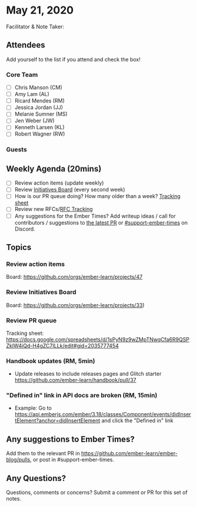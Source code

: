 # May 21, 2020

Facilitator & Note Taker: 

## Attendees

Add yourself to the list if you attend and check the box!

### Core Team
- [ ] Chris Manson (CM)
- [ ] Amy Lam (AL)
- [ ] Ricard Mendes (RM)
- [ ] Jessica Jordan (JJ)
- [ ] Melanie Sumner (MS)
- [ ] Jen Weber (JW)
- [ ] Kenneth Larsen (KL)
- [ ] Robert Wagner (RW)

### Guests

## Weekly Agenda (20mins)

- [ ] Review action items (update weekly)
- [ ] Review [Initiatives Board](https://github.com/orgs/ember-learn/projects/33) (every second week)
- [ ] How is our PR queue doing? How many older than a week? [Tracking sheet](https://docs.google.com/spreadsheets/d/1sPyN9z9wZMpTNwqCfa6R9QSPZkIW4iQd-H4gZC7ILLk/edit#gid=2035777454)
- [ ] Review new RFCs/[RFC Tracking](https://github.com/emberjs/rfc-tracking)
- [ ] Any suggestions for the Ember Times? Add writeup ideas / call for contributors / suggestions to [the latest PR](https://github.com/ember-learn/ember-blog/pulls?q=is%3Aopen+is%3Apr+label%3A%22%F0%9F%97%9E+embertimes%22%20or%20#support-ember-times) or [#support-ember-times](https://discordapp.com/channels/480462759797063690/485450546887786506) on Discord.

## Topics

### Review action items
Board: https://github.com/orgs/ember-learn/projects/47

### Review Initiatives Board
Board: https://github.com/orgs/ember-learn/projects/33)

### Review PR queue
Tracking sheet: https://docs.google.com/spreadsheets/d/1sPyN9z9wZMpTNwqCfa6R9QSPZkIW4iQd-H4gZC7ILLk/edit#gid=2035777454

### Handbook updates (RM, 5min)
- Update releases to include releases pages and Glitch starter https://github.com/ember-learn/handbook/pull/37

### "Defined in" link in API docs are broken (RM, 15min)
- Example: Go to https://api.emberjs.com/ember/3.18/classes/Component/events/didInsertElement?anchor=didInsertElement and click the "Defined in" link

<!-- replace with topic -->
<!-- replace with topic -->
<!-- replace with topic -->
<!-- replace with topic -->
<!-- replace with topic -->

## Any suggestions to Ember Times?
Add them to the relevant PR in https://github.com/ember-learn/ember-blog/pulls, or post in #support-ember-times.

## Any Questions?
Questions, comments or concerns? Submit a comment or PR for this set of notes.
